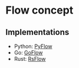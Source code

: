 # Flow concept

## Implementations

- Python: [PyFlow](https://github.com/daiser/pyflow)
- Go: [GoFlow](https://github.com/daiser/goflow)
- Rust: [RsFlow](https://github.com/daiser/rsflow)
